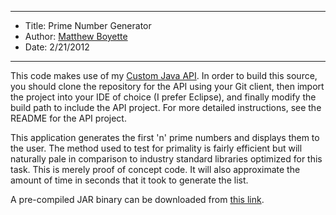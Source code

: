 *******************************************************************

* Title:  Prime Number Generator
* Author: [Matthew Boyette](mailto:Dyndrilliac@gmail.com)
* Date:   2/21/2012

*******************************************************************

This code makes use of my [Custom Java API](https://github.com/Dyndrilliac/java-custom-api). In order to build this source, you should clone the repository for the API using your Git client, then import the project into your IDE of choice (I prefer Eclipse), and finally modify the build path to include the API project. For more detailed instructions, see the README for the API project.
	
This application generates the first 'n' prime numbers and displays them to the user. The method used to test for primality is fairly efficient but will naturally pale in comparison to industry standard libraries optimized for this task. This is merely proof of concept code. It will also approximate the amount of time in seconds that it took to generate the list.

A pre-compiled JAR binary can be downloaded from [this link](https://www.dropbox.com/s/0ddcirlba1kd3jo/PrimeNumbers.jar).